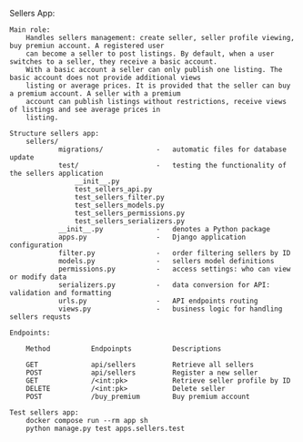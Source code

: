 Sellers App:

    Main role:
        Handles sellers management: create seller, seller profile viewing, buy premiun account. A registered user
        can become a seller to post listings. By default, when a user switches to a seller, they receive a basic account.
        With a basic account a seller can only publish one listing. The basic account does not provide additional views 
        listing or average prices. It is provided that the seller can buy a premium account. A seller with a premium
        account can publish listings without restrictions, receive views of listings and see average prices in 
        listing.

    Structure sellers app:
        sellers/
                migrations/             -   automatic files for database update
                test/                   -   testing the functionality of the sellers application
                    __init__.py
                    test_sellers_api.py
                    test_sellers_filter.py
                    test_sellers_models.py
                    test_sellers_permissions.py
                    test_sellers_serializers.py
                __init__.py             -   denotes a Python package
                apps.py                 -   Django application configuration
                filter.py               -   order filtering sellers by ID
                models.py               -   sellers model definitions
                permissions.py          -   access settings: who can view or modify data            
                serializers.py          -   data conversion for API: validation and formatting
                urls.py                 -   API endpoints routing
                views.py                -   business logic for handling sellers requsts

    Endpoints:

        Method          Endpoinpts          Descriptions
        
        GET             api/sellers         Retrieve all sellers
        POST            api/sellers         Register a new seller
        GET             /<int:pk>           Retrieve seller profile by ID   
        DELETE          /<int:pk>           Delete seller
        POST            /buy_premium        Buy premium account
   
    Test sellers app:
        docker compose run --rm app sh
        python manage.py test apps.sellers.test

    